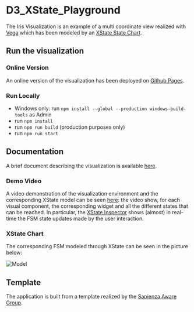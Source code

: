 # D3_XState_Playground
The Iris Visualization is an example of a multi coordinate view realized with [Vega](https://vega.github.io/vega/) which has been modeled by an [XState State Chart](https://github.com/davidkpiano/xstate).

## Run the visualization

### Online Version

An online version of the visualization has been deployed on [Github Pages](https://giovfiordeponti.github.io/D3_XState_Playground/dist).

### Run Locally
* Windows only: run `npm install --global --production windows-build-tools` as Admin
* run `npm install`
* run `npm run build` (production purposes only)
* run `npm run start`

## Documentation

A brief document describing the visualization is available [here](https://github.com/GiovFiordeponti/D3_XState_Playground/blob/main/documentation.pdf).

### Demo Video

A video demonstration of the visualization environment and the corresponding XState model can be seen [here](https://youtu.be/3Ce3Srap2o8): the video show, for each visual component, the corresponding widget and all the different states that can be reached. In particular, the [XState Inspector](https://xstate.js.org/docs/packages/xstate-inspect/) shows (almost) in real-time the FSM state updates made by the user interaction.

### XState Chart

The corresponding FSM modeled through XState can be seen in the picture below:

![Model](https://github.com/GiovFiordeponti/D3_XState_Playground/blob/main/machine.png)

## Template

The application is built from a template realized by the [Sapienza Aware Group](https://github.com/aware-diag-sapienza/va-template/).


 

